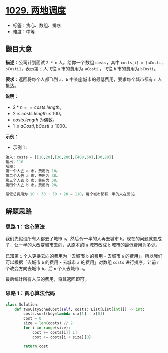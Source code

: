 # [1029. 两地调度](https://leetcode.cn/problems/two-city-scheduling/)

- 标签：贪心、数组、排序
- 难度：中等

## 题目大意

**描述**：公司计划面试 `2 * n` 人。给你一个数组 `costs`，其中 `costs[i] = [aCosti, bCosti]`，表示第 `i` 人飞往 `a` 市的费用为 `aCosti` ，飞往 `b` 市的费用为 `bCosti`。

**要求**：返回将每个人都飞到 `a`、`b` 中某座城市的最低费用，要求每个城市都有 `n` 人抵达。

**说明**：

- $2 * n == costs.length$。
- $2 \le costs.length \le 100$。
- $costs.length$ 为偶数。
- $1 \le aCosti, bCosti \le 1000$。

**示例**：

- 示例 1：

```Python
输入：costs = [[10,20],[30,200],[400,50],[30,20]]
输出：110
解释：
第一个人去 a 市，费用为 10。
第二个人去 a 市，费用为 30。
第三个人去 b 市，费用为 50。
第四个人去 b 市，费用为 20。

最低总费用为 10 + 30 + 50 + 20 = 110，每个城市都有一半的人在面试。
```

## 解题思路

### 思路 1：贪心算法

我们先假设所有人都去了城市 `a`。然后令一半的人再去城市 `b`。现在的问题就变成了，让一半的人改变城市去向，从原本的 `a` 城市改成 `b` 城市的最低费用为多少。

已知第 `i` 个人更换去向的费用为「去城市 `b` 的费用 - 去城市 `a` 的费用」。所以我们可以根据「去城市 `b` 的费用 - 去城市 `a` 的费用」对数组 `costs` 进行排序，让前 `n` 个改变方向去城市 `b`，后 `n` 个人去城市 `a`。

最后统计所有人员的费用，将其返回即可。

### 思路 1：贪心算法代码

```Python
class Solution:
    def twoCitySchedCost(self, costs: List[List[int]]) -> int:
        costs.sort(key=lambda x:x[1] - x[0])
        cost = 0
        size = len(costs) // 2
        for i in range(size):
            cost += costs[i][ 1]
            cost += costs[i + size][0]

        return cost
```
